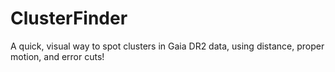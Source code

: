 # ClusterFinder
 A quick, visual way to spot clusters in Gaia DR2 data, using distance, proper motion, and error cuts! 
